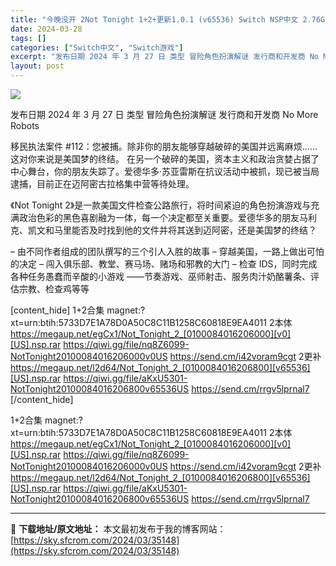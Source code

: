 ```yaml
---
title: "今晚没开 2Not Tonight 1+2+更新1.0.1 (v65536) Switch NSP中文 2.76G"
date: 2024-03-28
tags: []
categories: ["Switch中文", "Switch游戏"]
excerpt: "发布日期 2024 年 3 月 27 日 类型 冒险角色扮演解谜 发行商和开发商 No More Robots 移民执法案件 #112：您被捕。除非你的朋友能够穿越破碎的美国并远离麻烦……这对你来说是美国梦的终结。 在另一个破碎的美国，资本主义和政治贪婪占据了中心舞台，你的朋友失踪了。爱德华多·苏亚&hellip;"
layout: post
---
```


<img class="aligncenter" src="https://sky.sfcrom.com/wp-content/uploads/2024/03/20240329081112-4af64.jpeg"/>

发布日期	2024 年 3 月 27 日
类型	冒险角色扮演解谜
发行商和开发商	No More Robots

移民执法案件 #112：您被捕。除非你的朋友能够穿越破碎的美国并远离麻烦……这对你来说是美国梦的终结。
在另一个破碎的美国，资本主义和政治贪婪占据了中心舞台，你的朋友失踪了。爱德华多·苏亚雷斯在抗议活动中被抓，现已被当局逮捕，目前正在迈阿密古拉格集中营等待处理。

《Not Tonight 2》是一款美国文件检查公路旅行，将时间紧迫的角色扮演游戏与充满政治色彩的黑色喜剧融为一体，每一个决定都至关重要。爱德华多的朋友马利克、凯文和马里能否及时找到他的文件并将其送到迈阿密，还是美国梦的终结？

– 由不同作者组成的团队撰写的三个引人入胜的故事
– 穿越美国，一路上做出可怕的决定
– 闯入俱乐部、教堂、赛马场、赌场和邪教的大门
– 检查 IDS，同时完成各种任务愚蠢而辛酸的小游戏
——节奏游戏、巫师射击、服务肉汁奶酪薯条、评估宗教、检查鸡等等

[content_hide]
1+2合集
magnet:?xt=urn:btih:5733D7E1A78D0A50C8C11B1258C60818E9EA4011
2本体
https://megaup.net/egCx1/Not_Tonight_2_[0100084016206000][v0][US].nsp.rar
https://qiwi.gg/file/nq8Z6099-NotTonight20100084016206000v0US
https://send.cm/i42voram9cgt
2更补
https://megaup.net/l2d64/Not_Tonight_2_[0100084016206800][v65536][US].nsp.rar
https://qiwi.gg/file/aKxU5301-NotTonight20100084016206800v65536US
https://send.cm/rrgv5lprnal7
[/content_hide]

<!--wechatfans start-->
1+2合集
magnet:?xt=urn:btih:5733D7E1A78D0A50C8C11B1258C60818E9EA4011
2本体
https://megaup.net/egCx1/Not_Tonight_2_[0100084016206000][v0][US].nsp.rar
https://qiwi.gg/file/nq8Z6099-NotTonight20100084016206000v0US
https://send.cm/i42voram9cgt
2更补
https://megaup.net/l2d64/Not_Tonight_2_[0100084016206800][v65536][US].nsp.rar
https://qiwi.gg/file/aKxU5301-NotTonight20100084016206800v65536US
https://send.cm/rrgv5lprnal7
<!--wechatfans end-->

---
📖 **下载地址/原文地址：** 本文最初发布于我的博客网站：[https://sky.sfcrom.com/2024/03/35148](https://sky.sfcrom.com/2024/03/35148)
